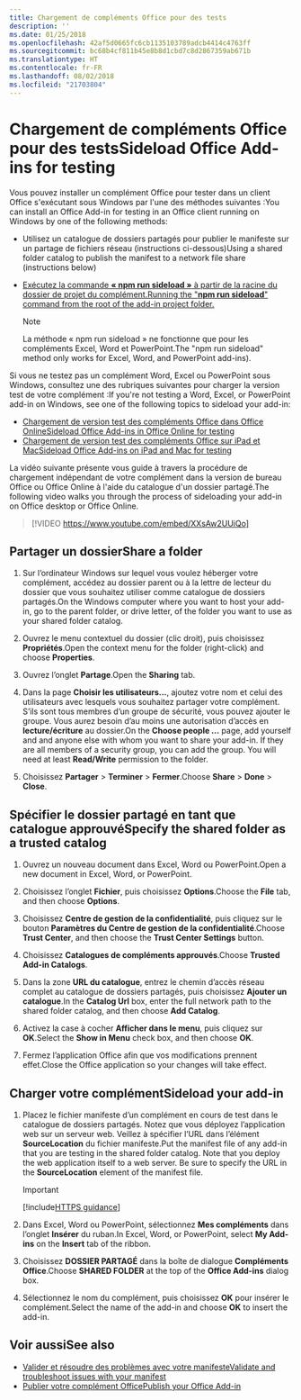 ```yaml
---
title: Chargement de compléments Office pour des tests
description: ''
ms.date: 01/25/2018
ms.openlocfilehash: 42af5d0665fc6cb1135103789adcb4414c4763ff
ms.sourcegitcommit: bc68b4cf811b45e8b8d1cbd7c8d2867359ab671b
ms.translationtype: HT
ms.contentlocale: fr-FR
ms.lasthandoff: 08/02/2018
ms.locfileid: "21703804"
---
```

# <a name="sideload-office-add-ins-for-testing"></a><span data-ttu-id="4b7cc-102">Chargement de compléments Office pour des tests</span><span class="sxs-lookup"><span data-stu-id="4b7cc-102">Sideload Office Add-ins for testing</span></span>

<span data-ttu-id="4b7cc-103">Vous pouvez installer un complément Office pour tester dans un client Office s'exécutant sous Windows par l'une des méthodes suivantes :</span><span class="sxs-lookup"><span data-stu-id="4b7cc-103">You can install an Office Add-in for testing in an Office client running on Windows by one of the following methods:</span></span>

- <span data-ttu-id="4b7cc-104">Utilisez un catalogue de dossiers partagés pour publier le manifeste sur un partage de fichiers réseau (instructions ci-dessous)</span><span class="sxs-lookup"><span data-stu-id="4b7cc-104">Using a shared folder catalog to publish the manifest to a network file share (instructions below)</span></span>
- [<span data-ttu-id="4b7cc-105">Exécutez la commande **« npm run sideload »** à partir de la racine du dossier de projet du complément.</span><span class="sxs-lookup"><span data-stu-id="4b7cc-105">Running the "**npm run sideload**" command from the root of the add-in project folder.</span></span>](sideload-office-addin-using-sideload-command.md)

    > [!NOTE]
    > <span data-ttu-id="4b7cc-106">La méthode « npm run sideload » ne fonctionne que pour les compléments Excel, Word et PowerPoint.</span><span class="sxs-lookup"><span data-stu-id="4b7cc-106">The "npm run sideload" method only works for Excel, Word, and PowerPoint add-ins).</span></span>

<span data-ttu-id="4b7cc-107">Si vous ne testez pas un complément Word, Excel ou PowerPoint sous Windows, consultez une des rubriques suivantes pour charger la version test de votre complément :</span><span class="sxs-lookup"><span data-stu-id="4b7cc-107">If you're not testing a Word, Excel, or PowerPoint add-in on Windows, see one of the following topics to sideload your add-in:</span></span>

- [<span data-ttu-id="4b7cc-108">Chargement de version test des compléments Office dans Office Online</span><span class="sxs-lookup"><span data-stu-id="4b7cc-108">Sideload Office Add-ins in Office Online for testing</span></span>](sideload-office-add-ins-for-testing.md)
- [<span data-ttu-id="4b7cc-109">Chargement de version test des compléments Office sur iPad et Mac</span><span class="sxs-lookup"><span data-stu-id="4b7cc-109">Sideload Office Add-ins on iPad and Mac for testing</span></span>](sideload-an-office-add-in-on-ipad-and-mac.md)

<span data-ttu-id="4b7cc-110">La vidéo suivante présente vous guide à travers la procédure de chargement indépendant de votre complément dans la version de bureau Office ou Office Online à l'aide du catalogue d'un dossier partagé.</span><span class="sxs-lookup"><span data-stu-id="4b7cc-110">The following video walks you through the process of sideloading your add-in on Office desktop or Office Online.</span></span>  


> [!VIDEO https://www.youtube.com/embed/XXsAw2UUiQo]


## <a name="share-a-folder"></a><span data-ttu-id="4b7cc-111">Partager un dossier</span><span class="sxs-lookup"><span data-stu-id="4b7cc-111">Share a folder</span></span>

1. <span data-ttu-id="4b7cc-112">Sur l’ordinateur Windows sur lequel vous voulez héberger votre complément, accédez au dossier parent ou à la lettre de lecteur du dossier que vous souhaitez utiliser comme catalogue de dossiers partagés.</span><span class="sxs-lookup"><span data-stu-id="4b7cc-112">On the Windows computer where you want to host your add-in, go to the parent folder, or drive letter, of the folder you want to use as your shared folder catalog.</span></span>

2. <span data-ttu-id="4b7cc-113">Ouvrez le menu contextuel du dossier (clic droit), puis choisissez **Propriétés**.</span><span class="sxs-lookup"><span data-stu-id="4b7cc-113">Open the context menu for the folder (right-click) and choose **Properties**.</span></span>

3. <span data-ttu-id="4b7cc-114">Ouvrez l’onglet **Partage**.</span><span class="sxs-lookup"><span data-stu-id="4b7cc-114">Open the **Sharing** tab.</span></span>

4. <span data-ttu-id="4b7cc-p101">Dans la page **Choisir les utilisateurs...**, ajoutez votre nom et celui des utilisateurs avec lesquels vous souhaitez partager votre complément. S’ils sont tous membres d’un groupe de sécurité, vous pouvez ajouter le groupe. Vous aurez besoin d’au moins une autorisation d’accès en **lecture/écriture** au dossier.</span><span class="sxs-lookup"><span data-stu-id="4b7cc-p101">On the **Choose people ...** page, add yourself and and anyone else with whom you want to share your add-in. If they are all members of a security group, you can add the group. You will need at least **Read/Write** permission to the folder.</span></span> 

5. <span data-ttu-id="4b7cc-118">Choisissez **Partager** > **Terminer** > **Fermer**.</span><span class="sxs-lookup"><span data-stu-id="4b7cc-118">Choose **Share** > **Done** > **Close**.</span></span>


## <a name="specify-the-shared-folder-as-a-trusted-catalog"></a><span data-ttu-id="4b7cc-119">Spécifier le dossier partagé en tant que catalogue approuvé</span><span class="sxs-lookup"><span data-stu-id="4b7cc-119">Specify the shared folder as a trusted catalog</span></span>
      
1. <span data-ttu-id="4b7cc-120">Ouvrez un nouveau document dans Excel, Word ou PowerPoint.</span><span class="sxs-lookup"><span data-stu-id="4b7cc-120">Open a new document in Excel, Word, or PowerPoint.</span></span>
    
2. <span data-ttu-id="4b7cc-121">Choisissez l’onglet **Fichier**, puis choisissez **Options**.</span><span class="sxs-lookup"><span data-stu-id="4b7cc-121">Choose the **File** tab, and then choose **Options**.</span></span>
    
3. <span data-ttu-id="4b7cc-122">Choisissez **Centre de gestion de la confidentialité**, puis cliquez sur le bouton **Paramètres du Centre de gestion de la confidentialité**.</span><span class="sxs-lookup"><span data-stu-id="4b7cc-122">Choose **Trust Center**, and then choose the  **Trust Center Settings** button.</span></span>
    
4. <span data-ttu-id="4b7cc-123">Choisissez **Catalogues de compléments approuvés**.</span><span class="sxs-lookup"><span data-stu-id="4b7cc-123">Choose  **Trusted Add-in Catalogs**.</span></span>
    
5. <span data-ttu-id="4b7cc-124">Dans la zone **URL du catalogue**, entrez le chemin d’accès réseau complet au catalogue de dossiers partagés, puis choisissez **Ajouter un catalogue**.</span><span class="sxs-lookup"><span data-stu-id="4b7cc-124">In the  **Catalog Url** box, enter the full network path to the shared folder catalog, and then choose **Add Catalog**.</span></span>
    
6. <span data-ttu-id="4b7cc-125">Activez la case à cocher **Afficher dans le menu**, puis cliquez sur **OK**.</span><span class="sxs-lookup"><span data-stu-id="4b7cc-125">Select the **Show in Menu** check box, and then choose **OK**.</span></span>

7. <span data-ttu-id="4b7cc-126">Fermez l’application Office afin que vos modifications prennent effet.</span><span class="sxs-lookup"><span data-stu-id="4b7cc-126">Close the Office application so your changes will take effect.</span></span>
    

## <a name="sideload-your-add-in"></a><span data-ttu-id="4b7cc-127">Charger votre complément</span><span class="sxs-lookup"><span data-stu-id="4b7cc-127">Sideload your add-in</span></span>

1. <span data-ttu-id="4b7cc-p102">Placez le fichier manifeste d’un complément en cours de test dans le catalogue de dossiers partagés. Notez que vous déployez l’application web sur un serveur web. Veillez à spécifier l’URL dans l’élément **SourceLocation** du fichier manifeste.</span><span class="sxs-lookup"><span data-stu-id="4b7cc-p102">Put the manifest file of any add-in that you are testing in the shared folder catalog. Note that you deploy the web application itself to a web server. Be sure to specify the URL in the **SourceLocation** element of the manifest file.</span></span>

    > [!IMPORTANT]
    > [!include[HTTPS guidance](../includes/https-guidance.md)]

2. <span data-ttu-id="4b7cc-131">Dans Excel, Word ou PowerPoint, sélectionnez **Mes compléments** dans l’onglet **Insérer** du ruban.</span><span class="sxs-lookup"><span data-stu-id="4b7cc-131">In Excel, Word, or PowerPoint, select **My Add-ins** on the **Insert** tab of the ribbon.</span></span>

3. <span data-ttu-id="4b7cc-132">Choisissez **DOSSIER PARTAGÉ** dans la boîte de dialogue **Compléments Office**.</span><span class="sxs-lookup"><span data-stu-id="4b7cc-132">Choose **SHARED FOLDER** at the top of the **Office Add-ins** dialog box.</span></span>

4. <span data-ttu-id="4b7cc-133">Sélectionnez le nom du complément, puis choisissez **OK** pour insérer le complément.</span><span class="sxs-lookup"><span data-stu-id="4b7cc-133">Select the name of the add-in and choose **OK** to insert the add-in.</span></span>


## <a name="see-also"></a><span data-ttu-id="4b7cc-134">Voir aussi</span><span class="sxs-lookup"><span data-stu-id="4b7cc-134">See also</span></span>

- [<span data-ttu-id="4b7cc-135">Valider et résoudre des problèmes avec votre manifeste</span><span class="sxs-lookup"><span data-stu-id="4b7cc-135">Validate and troubleshoot issues with your manifest</span></span>](troubleshoot-manifest.md)
- [<span data-ttu-id="4b7cc-136">Publier votre complément Office</span><span class="sxs-lookup"><span data-stu-id="4b7cc-136">Publish your Office Add-in</span></span>](../publish/publish.md)
    
